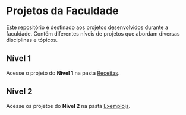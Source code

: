 # Projetos da Faculdade

Este repositório é destinado aos projetos desenvolvidos durante a faculdade. Contém diferentes níveis de projetos que abordam diversas disciplinas e tópicos.

## Nível 1

Acesse o projeto do **Nível 1** na pasta [Receitas](./Receitas).

## Nível 2

Acesse os projetos do **Nível 2** na pasta [Exemplojs](./Exemplojs).
